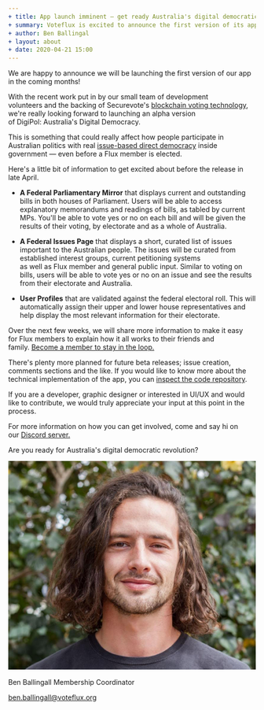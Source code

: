 ```yaml
---
+ title: App launch imminent – get ready Australia's digital democratic revolution
+ summary: Voteflux is excited to announce the first version of its app 'DigiPol&#58; Australia's Digital Democracy' will be launching soon. 
+ author: Ben Ballingal
+ layout: about
+ date: 2020-04-21 15:00
---
```


We are happy to announce we will be launching the first version of our app in the coming months!

With the recent work put in by our small team of development volunteers and the backing of Securevote's [blockchain voting technology](https://secure.vote/), we're really looking forward to launching an alpha version of DigiPol: Australia's Digital Democracy.

This is something that could really affect how people participate in Australian politics with real [issue-based direct democracy](https://voteflux.org/about/vision-and-purpose/) inside government — even before a Flux member is elected.

Here's a little bit of information to get excited about before the release in late April.

*  **A Federal Parliamentary Mirror** that displays current and outstanding bills in both houses of Parliament. Users will be able to access explanatory memorandums and readings of bills, as tabled by current MPs. You'll be able to vote yes or no on each bill and will be given the results of their voting, by electorate and as a whole of Australia.

*   **A Federal Issues Page** that displays a short, curated list of issues important to the Australian people. The issues will be curated from established interest groups, current petitioning systems\
    as well as Flux member and general public input. Similar to voting on bills, users will be able to vote yes or no on an issue and see the results from their electorate and Australia.

*   **User Profiles** that are validated against the federal electoral roll. This will automatically assign their upper and lower house representatives and help display the most relevant information for their electorate.

Over the next few weeks, we will share more information to make it easy for Flux members to explain how it all works to their friends and family. [Become a member to stay in the loop.](https://voteflux.org/signup/?utm_content=nav~)

There's plenty more planned for future beta releases; issue creation, comments sections and the like. If you would like to know more about the technical implementation of the app, you can [inspect the code repository](https://github.com/voteflux/voting_app).

If you are a developer, graphic designer or interested in UI/UX and would like to contribute, we would truly appreciate your input at this point in the process.  

For more information on how you can get involved, come and say hi on our [Discord server.](https://discord.io/FluxParty) 

Are you ready for Australia's digital democratic revolution?

![Ben Profile](img/wa-team/ben-ballingall.jpg)

Ben Ballingall
Membership Coordinator

[ben.ballingall@voteflux.org](mailto:ben.ballingall@voteflux.org)
